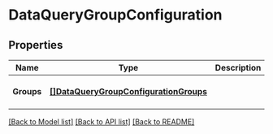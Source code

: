 # DataQueryGroupConfiguration

## Properties
Name | Type | Description | Notes
------------ | ------------- | ------------- | -------------
**Groups** | [**[]DataQueryGroupConfigurationGroups**](DataQuery_group_configuration_groups.md) |  | [optional] [default to null]

[[Back to Model list]](../README.md#documentation-for-models) [[Back to API list]](../README.md#documentation-for-api-endpoints) [[Back to README]](../README.md)


